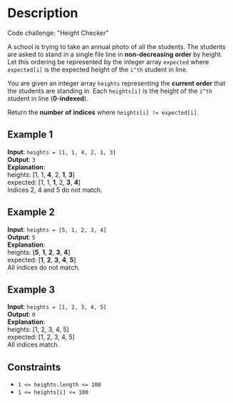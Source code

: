 # Description

Code challenge: "Height Checker"

A school is trying to take an annual photo of all the students. The students are asked to stand in a single file line in **non-decreasing** **order** by height.
Let this ordering be represented by the integer array `expected` where `expected[i]` is the expected height of the `i^th` student in line.

You are given an integer array `heights` representing the **current** **order** that the students are standing in.
Each `heights[i]` is the height of the `i^th` student in line (**0**-**indexed**).

Return the **number** **of** **indices** where `heights[i] != expected[i]`.

## Example 1

**Input**: `heights = [1, 1, 4, 2, 1, 3]`\
**Output**: `3`\
**Explanation**:\
heights: [1, 1, **4**, 2, **1**, **3**]\
expected: [1, 1, **1**, 2, **3**, **4**]\
Indices 2, 4 and 5 do not match.

## Example 2

**Input**: `heights = [5, 1, 2, 3, 4]`\
**Output**: `5`\
**Explanation**:\
heights: [**5**, **1**, **2**, **3**, **4**]\
expected: [**1**, **2**, **3**, **4**, **5**]\
All indices do not match.

## Example 3

**Input**: `heights = [1, 2, 3, 4, 5]`\
**Output**: `0`\
**Explanation**:\
heights: [1, 2, 3, 4, 5]\
expected: [1, 2, 3, 4, 5]\
All indices match.

## Constraints

* `1 <= heights.length <= 100`
* `1 <= heights[i] <= 100`

